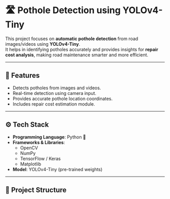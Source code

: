 # 🛣️ Pothole Detection using YOLOv4-Tiny

This project focuses on **automatic pothole detection** from road images/videos using **YOLOv4-Tiny**.  
It helps in identifying potholes accurately and provides insights for **repair cost analysis**, making road maintenance smarter and more efficient.  

---

## 📌 Features
- Detects potholes from images and videos.
- Real-time detection using camera input.
- Provides accurate pothole location coordinates.
- Includes repair cost estimation module.

---

## ⚙️ Tech Stack
- **Programming Language**: Python 🐍  
- **Frameworks & Libraries**:  
  - OpenCV  
  - NumPy  
  - TensorFlow / Keras  
  - Matplotlib  
- **Model**: YOLOv4-Tiny (pre-trained weights)

---

## 📂 Project Structure
